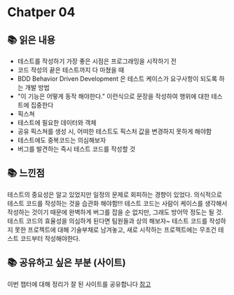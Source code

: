 # Chatper 04

## 📚 읽은 내용

- 테스트를 작성하기 가장 좋은 시점은 프로그래밍을 시작하기 전
- 코드 작성의 끝은 테스트까지 다 마쳤을 때
- BDD Behavior Driven Development 은 테스트 케이스가 요구사항이 되도록 하는 개발 방법
 - "이 기능은 어떻게 동작 해야한다." 이런식으로 문장을 작성하여 행위에 대한 테스트에 집중한다
- 픽스쳐
 - 테스트에 필요한 데이터와 객체
 - 공유 픽스쳐를 생성 시, 어떠한 테스트도 픽스처 값을 변경하지 못하게 해야함
- 테스트에도 중복코드는 의심해보자
- 버그를 발견하는 즉시 테스트 코드를 작성할 것

## 📚 느낀점

테스트의 중요성은 알고 있었지만 일정의 문제로 회피하는 경향이 있었다.
의식적으로 테스트 코드를 작성하는 것을 습관화 해야함!!!
테스트 코드는 사람이 케이스를 생각해서 작성하는 것이기 때문에 완벽하게 버그를 잡을 순 없지만, 그래도 방어막 정도는 될 것.
테스트 코드의 효율성을 의심하게 된다면 팀원들과 상의 해보자~
테스트 코드를 작성하지 못한 프로젝트에 대해 기술부채로 남겨놓고, 새로 시작하는 프로젝트에는 무조건 테스트 코드부터 작성해야한다.

## 📚 공유하고 싶은 부분 (사이트)

이번 챕터에 대해 정리가 잘 된 사이트를 공유합니다
[참고](https://yujeongjeon.github.io/Chapter%2004%20-%20테스트%20구축하기/pages/previous.html)